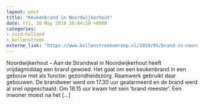 ```yaml
---
layout: post
title: "Keukenbrand in Noordwijkerhout"
date: Fri, 10 May 2019 16:04:29 +0000
categories: 
- zuid-holland 
- bollenstreek 
externe_link: "https://www.bollenstreekomroep.nl/2019/05/brand-in-noordwijkerhout/"
---
```


Noordwijkerhout &#8211; Aan de Strandwal in Noordwijkerhout heeft vrijdagmiddag een brand gewoed. Het gaat om een keukenbrand in een gebouw met als functie: gezondheidszorg. Raamwerk gebruikt daar gebouwen. De brandweer werd om 17.30 uur gealarmeerd en de brand werd al snel opgeschaald. Om 18.15 uur kwam het sein &#8216;brand meester&#8217;. Een inwoner moest na het [&#8230;]
